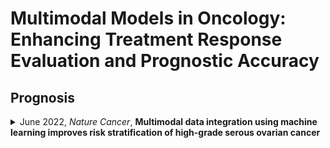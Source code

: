 # Multimodal Models in Oncology: Enhancing Treatment Response Evaluation and Prognostic Accuracy

## Prognosis
<details>
<summary>June 2022, <i>Nature Cancer</i>, <b>Multimodal data integration using machine learning improves risk stratification of high-grade serous ovarian cancer</b></summary>

[Paper](https://www.nature.com/articles/s43018-022-00388-9)
- **Journal:** Nature Cancer
- **Published Date:** June 2022
- **Cancer:** Ovarian Cancer
- **Modalities:** CT, H&E slide, HDR-DDR
- **Patients**: 444 patients, including 296 patients treated at the Memorial Sloan Kettering Cancer Center (MSKCC) and 148 patients from The Cancer Genome Atlas Ovarian Cancer (TCGA-OV); 40 test cases were randomly sampled from the entire pool of patients with all data modalities available for analysis, and the resting of 404 patients for training
  - 404 training patients: 243 had H&E WSIs, 245 had adnexal lesions on pre-treatment CE-CT, 251 had omental implants on pre-treatment CE-CT
  - 40 test patients: all had omental lesions on CE-CT, H&E WSIs
- **Fusion Mode:** Late-fusion, using a multivariate Cox model to integrate unimodal submodels’ predictions

</details>
